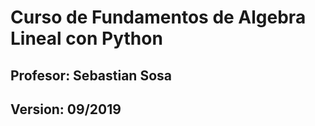 # Curso de Fundamentos de Algebra Lineal con Python

## Profesor: Sebastian Sosa
## Version: 09/2019


